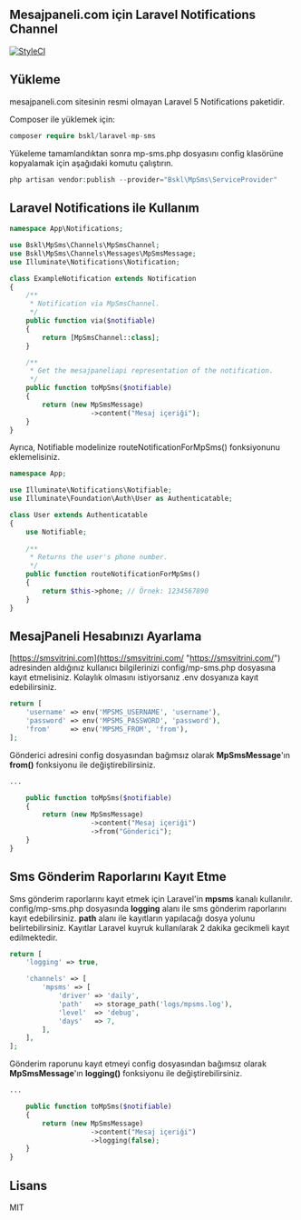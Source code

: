 ## Mesajpaneli.com için Laravel Notifications Channel

[![StyleCI](https://styleci.io/repos/129779257/shield?branch=master)](https://styleci.io/repos/129779257)

## Yükleme

mesajpaneli.com sitesinin resmi olmayan Laravel 5 Notifications paketidir.

Composer ile yüklemek için:

```php
composer require bskl/laravel-mp-sms
```

Yükeleme tamamlandıktan sonra mp-sms.php dosyasını config klasörüne kopyalamak için aşağıdaki komutu çalıştırın.

```php
php artisan vendor:publish --provider="Bskl\MpSms\ServiceProvider"
```

## Laravel Notifications ile Kullanım

```php
namespace App\Notifications;

use Bskl\MpSms\Channels\MpSmsChannel;
use Bskl\MpSms\Channels\Messages\MpSmsMessage;
use Illuminate\Notifications\Notification;

class ExampleNotification extends Notification
{
    /**
     * Notification via MpSmsChannel.
     */
    public function via($notifiable)
    {
        return [MpSmsChannel::class];
    }

    /**
     * Get the mesajpaneliapi representation of the notification.
     */
    public function toMpSms($notifiable)
    {
        return (new MpSmsMessage)
                    ->content("Mesaj içeriği");
    }
}
```

Ayrıca, Notifiable modelinize routeNotificationForMpSms() fonksiyonunu eklemelisiniz.

```php
namespace App;

use Illuminate\Notifications\Notifiable;
use Illuminate\Foundation\Auth\User as Authenticatable;

class User extends Authenticatable
{
    use Notifiable;
    
    /**
     * Returns the user's phone number.
     */
    public function routeNotificationForMpSms()
    {
        return $this->phone; // Örnek: 1234567890
    }
}
```

## MesajPaneli Hesabınızı Ayarlama

[https://smsvitrini.com](https://smsvitrini.com/ "https://smsvitrini.com/") adresinden aldığınız kullanıcı bilgilerinizi config/mp-sms.php dosyasına kayıt etmelisiniz. Kolaylık olmasını istiyorsanız .env dosyanıza kayıt edebilirsiniz.

```php
return [
    'username' => env('MPSMS_USERNAME', 'username'),
    'password' => env('MPSMS_PASSWORD', 'password'),
    'from'     => env('MPSMS_FROM', 'from'),
];
```
Gönderici adresini config dosyasından bağımsız olarak **MpSmsMessage**'ın **from()** fonksiyonu ile değiştirebilirsiniz.

```php
...

    public function toMpSms($notifiable)
    {
        return (new MpSmsMessage)
                    ->content("Mesaj içeriği")
                    ->from("Gönderici");
    }
}
```

## Sms Gönderim Raporlarını Kayıt Etme

Sms gönderim raporlarını kayıt etmek için Laravel'in **mpsms** kanalı kullanılır. config/mp-sms.php dosyasında **logging** alanı ile sms gönderim raporlarını kayıt edebilirsiniz. **path** alanı ile kayıtların yapılacağı dosya yolunu belirtebilirsiniz. Kayıtlar Laravel kuyruk kullanılarak 2 dakika gecikmeli kayıt edilmektedir.

```php
return [
    'logging' => true,

    'channels' => [
        'mpsms' => [
            'driver' => 'daily',
            'path'   => storage_path('logs/mpsms.log'),
            'level'  => 'debug',
            'days'   => 7,
        ],
    ],
];
```

Gönderim raporunu kayıt etmeyi config dosyasından bağımsız olarak **MpSmsMessage**'ın **logging()** fonksiyonu ile değiştirebilirsiniz.

```php
...

    public function toMpSms($notifiable)
    {
        return (new MpSmsMessage)
                    ->content("Mesaj içeriği")
                    ->logging(false);
    }
}
```

## Lisans

MIT

